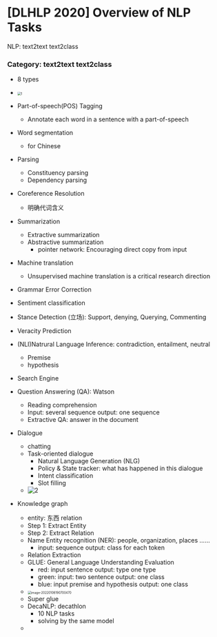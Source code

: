 # [DLHLP 2020] Overview of NLP Tasks

NLP: text2text text2class

### Category: text2text text2class

* 8 types
* <img src="C:\Users\gengyw\Documents\GitHub\DLHLP-2020\screenshot\NLP\1.PNG" alt="1" style="zoom:50%;" />



* Part-of-speech(POS) Tagging
  * Annotate each word in a sentence with a part-of-speech
* Word segmentation
  * for Chinese
* Parsing
  * Constituency parsing
  * Dependency parsing
* Coreference Resolution
  * 明确代词含义
* Summarization
  * Extractive summarization
  * Abstractive summarization
    * pointer network: Encouraging direct copy from input
* Machine translation
  * Unsupervised machine translation is a critical research direction
* Grammar Error Correction
* Sentiment classification
* Stance Detection (立场): Support, denying, Querying, Commenting
* Veracity Prediction
* (NLI)Natrural Language Inference: contradiction, entailment, neutral
  * Premise
  * hypothesis
* Search Engine
* Question Answering (QA): Watson
  * Reading comprehension
  * Input: several sequence output: one sequence
  * Extractive QA: answer in the document
* Dialogue
  * chatting
  * Task-oriented dialogue
    * Natural Language Generation (NLG)
    * Policy & State tracker: what has happened in this dialogue
    * Intent classification 
    * Slot filling
  * ![2](C:\Users\gengyw\Documents\GitHub\DLHLP-2020\screenshot\NLP\2.PNG)

* Knowledge graph
  * entity: 东西 relation
  * Step 1: Extract Entity
  * Step 2: Extract Relation
  * Name Entity recognition (NER): people, organization, places ......
    * input: sequence output: class for each token
  * Relation Extraction
  * GLUE: General Language Understanding Evaluation
    * red: input sentence output: type one type
    * green: input: two sentence output: one class
    * blue: input premise and hypothesis output: one class
  * <img src="C:\Users\gengyw\AppData\Roaming\Typora\typora-user-images\image-20220106190700470.png" alt="image-20220106190700470" style="zoom:50%;" />
  * Super glue
  * DecaNLP: decathlon
    * 10 NLP tasks
    * solving by the same model
  * 



